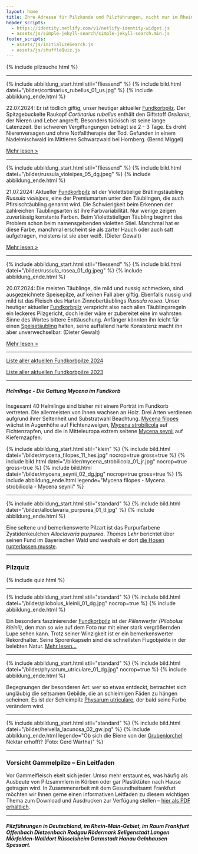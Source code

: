 ```yaml
---
layout: home
title: Ihre Adresse für Pilzkunde und Pilzführungen, nicht nur im Rhein-Main-Gebiet
header_scripts:
  - https://identity.netlify.com/v1/netlify-identity-widget.js
  - assets/js/simple-jekyll-search/simple-jekyll-search.min.js
footer_scripts:
  - assets/js/initializeSearch.js
  - assets/js/shuffleQuiz.js
---
```

{% include pilzsuche.html %}

- - -

{% include abbildung_start.html stil="fliessend" %}
{% include bild.html datei="/bilder/cortinarius_rubellus_01_us.jpg" %}
{% include abbildung_ende.html %}

22.07.2024: Er ist tödlich giftig, unser heutiger aktueller [Fundkorbpilz](AA "Glossar-"). Der Spitzgebuckelte Raukopf *Cortinarius rubellus* enthält den Giftstoff *Orellanin*, der Nieren und Leber angreift. Besonders tückisch ist seine lange Latenzzeit. Bei schweren Vergiftungungen beträgt sie 2 - 3 Tage. Es droht Nierenversagen und ohne Notfalltherapie der Tod. Gefunden in einem Nadelmischwald im Mittleren Schwarzwald bei Hornberg. (Bernd Miggel)

 [Mehr lesen >](/pilze/cortinarius-rubellus-spitzgebuckelter-raukopf)

<div style="clear:  both"></div>

- - -

{% include abbildung_start.html stil="fliessend" %}
{% include bild.html datei="/bilder/russula_violeipes_05_dg.jpeg" %}
{% include abbildung_ende.html %}

21.07.2024: Aktueller [Fundkorbpilz](AA "Glossar-") ist der Violettstielige Brätlingstäubling *Russula violeipes*, eine der Premiumarten unter den Täublingen, die auch Pfirsischtäubling genannt wird. Die Schwierigkeit beim Erkennen der zahlreichen Täublingsarten ist ihre Farbvariabilität. Nur wenige zeigen zuverlässig konstante Farben. Beim Violettstieligen Täubling beginnt das Problem schon beim namensgebenden violetten Stiel. Manchmal hat er diese Farbe, manchmal erscheint sie als zarter Hauch oder auch satt aufgetragen, meistens ist sie aber weiß. (Dieter Gewalt) 

[Mehr lesen >](/pilze/russula-violeipes-violettstieliger-brätlingstäubling)

<div style="clear:  both"></div>

- - -

{% include abbildung_start.html stil="fliessend" %}
{% include bild.html datei="/bilder/russula_rosea_01_dg.jpeg" %}
{% include abbildung_ende.html %}

20.07.2024: Die meisten Täublinge, die mild und nussig schmecken, sind ausgezeichnete Speisepilze, auf keinen Fall aber giftig. Ebenfalls nussig und mild ist das Fleisch des Harten Zinnobertäublings *Russula rosea*. Unser heutiger aktueller [Fundkorbpilz](AA "Glossar-") verspricht also nach allen Täublingsregeln ein leckeres Pilzgericht, doch leider wäre er zubereitet eine im wahrsten Sinne des Wortes bittere Enttäuschung. Anfänger könnten ihn leicht für einen [Speisetäubling](/pilze/russula-vesca-speisetäubling) halten, seine auffallend harte Konsistenz macht ihn aber unverwechselbar. (Dieter Gewalt)

[Mehr lesen >](/pilze/russula-rosea-harter-zinnobertäubling)

<div style="clear:  both"></div>

- - -

[Liste aller aktuellen Fundkorbpilze 2024](/artikel/liste-aller-aktuellen-fundkorbpilze-2024.html)

[Liste aller aktuellen Fundkorbpilze 2023](/artikel/liste-aller-aktuellen-fundkorbpilze-2023.html)

- - -

##### Helmlinge - Die Gattung *Mycena* im Fundkorb

Insgesamt 40 Helmlinge sind bisher mit einem Porträt im Fundkorb vertreten. Die allermeisten von ihnen wachsen an Holz. Drei Arten verdienen aufgrund ihrer Seltenheit und Substratwahl Beachtung. [Mycena filopes](/pilze/mycena-filopes-zerbrechlicher-fadenhelmling) wächst in Augenhöhe auf Fichtenzweigen, [Mycena strobilicola](/pilze/mycena-strobilicola-fichtenzapfenhelmling) auf Fichtenzapfen, und die in Mitteleuropa extrem seltene [Mycena seynii](/pilze/mycena-seynii-mediterraner-kiefernzapfenhelmling) auf Kiefernzapfen.

{% include abbildung_start.html stil="klein" %}
{% include bild.html datei="/bilder/mycena_filopes_11_hes.jpg" nocrop=true gross=true %}
{% include bild.html datei="/bilder/mycena_strobilicola_01_jr.jpg" nocrop=true gross=true %}
{% include bild.html datei="/bilder/mycena_seynii_02_dg.jpg" nocrop=true gross=true %}
{% include abbildung_ende.html legende="Mycena filopes - Mycena strobilicola - Mycena seynii" %}

- - -

{% include abbildung_start.html stil="standard" %}
{% include bild.html datei="/bilder/alloclavaria_purpurea_01_tl.jpg" %}
{% include abbildung_ende.html %}

Eine seltene und bemerkenswerte Pilzart ist das Purpurfarbene Zystidenkeulchen *Alloclavaria purpurea*. *Thomas Lehr* berichtet über seinen Fund im Bayerischen Wald und weshalb er dort [die Hosen runterlassen musste](/pilze/alloclavaria-purpurea-purpurfarbenes-zystidenkeulchen).

- - -

### Pilzquiz

{% include quiz.html %}

- - -

{% include abbildung_start.html stil="standard" %}
{% include bild.html datei="/bilder/pilobolus_kleinii_01_dg.jpg" nocrop=true %}
{% include abbildung_ende.html %}

Ein besonders faszinierender [Fundkorbpilz](AA "Glossar-") ist der *Pillenwerfer (Pilobolus kleinii)*, den man so wie auf dem Foto nur mit einer stark vergrößernden Lupe sehen kann. Trotz seiner Winzigkeit ist er ein bemerkenswerter Rekordhalter. Seine Sporenkapseln sind die schnellsten Flugobjekte in der belebten Natur. [Mehr lesen...](/pilze/pilobolus-kleinii-pillenwerfer)

- - -

{% include abbildung_start.html stil="standard" %}
{% include bild.html datei="/bilder/physarum_utriculare_01_dg.jpg" nocrop=true %}
{% include abbildung_ende.html %}

Begegnungen der besonderen Art: wer so etwas entdeckt, betrachtet sich ungläubig die seltsamen Gebilde, die an schleimigen Fäden zu hängen scheinen. Es ist der Schleimpilz [Physarum utriculare](/pilze/physarum-utriculare-fadenfruchtschleimpilz), der bald seine Farbe verändern wird.

- - -

{% include abbildung_start.html stil="standard" %}
{% include bild.html datei="/bilder/helvella_lacunosa_02_gw.jpg" %}
{% include abbildung_ende.html legende="Ob sich die Biene von der <a href='/pilze/helvella-lacunosa-grubenlorchel'>Grubenlorchel</a> Nektar erhofft?  (Foto: Gerd Wartha)" %}

- - -

### Vorsicht Gammelpilze – Ein Leitfaden

Vor Gammelfleisch ekelt sich jeder. Umso mehr erstaunt es, was häufig als Ausbeute von Pilzsammlern in Körben oder gar Plastiktüten nach Hause getragen wird. In Zusammenarbeit mit dem Gesundheitsamt Frankfurt möchten wir Ihnen gerne einen informativen Leitfaden zu diesem wichtigen Thema zum Download und Ausdrucken zur Verfügung stellen – [hier als PDF erhältlich](/assets/docs/Fundkorb.de-Gammelpilze.pdf).

- - -

##### Pilzführungen in Deutschland, im Rhein-Main-Gebiet, im Raum Frankfurt Offenbach Dietzenbach Rodgau Rödermark Seligenstadt Langen Mörfelden-Walldort Rüsselsheim Darmstadt Hanau Gelnhausen Spessart.